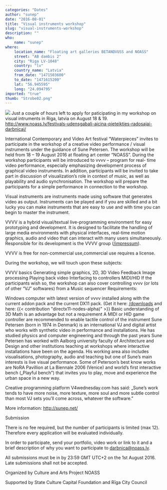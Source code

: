 ```yaml
---
categories: "Dates"
author: "sunep"
date: "2016-08-01"
title: "Visual instruments workshop"
slug: "visual-instruments-workshop"
description: ""
who: 
    name: "sunep"
where: 
    location_name: "Floating art galleries BETANOVUSS and NOASS"
    street: "AB dambis 2"
    city: "Riga LV-1048"
    country: "lv"
    country_name: "Latvia"
    from_date: "1471503600"
    to_date: "1471615200"
    lat: "56.945595"
    long: "24.094795"
imported: "true"
thumb: "Strobe02.png"
---
```



![](Strobe02.png)
Just a couple of hours left to apply for paticipating in my workshop on visual intruments in Riga, latvia on August 18 & 19.
http://www.noass.lv/festivals-udensgabali-aicina-pieteikties-radosajai-darbnicai/
<!--break-->
International Contemporary and Video Art festival “Waterpieces” invites to participate in the workshop of a creative video performance / visual instruments under the guidance of  Sune Petersen. The workshop will be held from 18 – 19 August 2016 at floating art center “NOASS”. During the workshop participants will be introduced to vvvv – program for real- time video performance, especially emphasizing development process of graphical video instruments. In addition, participants will be invited to take part in discussion of visualization’s role in context of music, as well as playability and audio synchronisation. The workshop will prepare the participants for a simple performance in connection to the workshop.

Visual instruments are instruments made using software that generates video as output. Instruments can be played and if you are skilled and a bit lucky you can make instruments that are easy to use and with time you can begin to master the instrument.

VVVV is a hybrid visual/textual live-programming environment for easy prototyping and development. It is designed to facilitate the handling of large media environments with physical interfaces, real-time motion graphics, audio and video that can interact with many users simultaneously. Responsible for its development is the VVVV group ([/impressum](https://vvvv.org/impressum)).

VVVV is free for non-commercial use,commercial use requires a license.

During the workshop, we will touch upon these subjects:

VVVV basics
Generating simple graphics, 2D, 3D
Video Feedback
Image processing
Playing back video
Interfacing to controllers MIDI/HID
If the participants wish so, the workshop can also cover controlling vvvv (or lots of other “VJ” softwares) from a Music sequencer
Requirements:

Windows computer with latest version of vvvv installed along with the current addon pack and the current DX11 pack. (Get it here: [/downloads](https://vvvv.org/downloads) and here: {{< contribution "directx11-nodes-alpha)" >}}
Basic understanding of 3D Math is an advantage but not a requirement
A MIDI or HID game controller are recommended to enable tactile control of the instrument
Sune Petersen (born in 1974 in Denmark) is an international VJ and digital artist who works with synthetic video in performance and installations. He has studied physics and computer engineering and through the past years Sune Petersen has worked with Aalborg university faculty of Architecture and Design and other institutions teaching at workshops where interactive installations have been on the agenda. His working area also includes visualisations, photography, audio and teaching but one of Sune’s main interests is live visual performance. Some of Peterson’s best know works are NoRA Pavillion at La Biennale 2006 (Venice) and world’s first interactive bench („Playful bench”) that invites you to play, move and experience the urban space in a new way.

Creative programming platform V4wednesday.com has said: „Sune’s work tends to have more noise, more texture, more soul and more subtle control than most VJ sets you’ll come across, whatever the software.”

More information: http://sunep.net/

Submission

There is no fee required, but the number of participants is limited (max 12). Therefore every application will be evaluated individually.

In order to participate, send your portfolio, video work or link to it and a brief description of why you want to participate to darbnica@noass.lv.

All submissions must be in by 23:59 GMT UTC+2 on the 1st August 2016. Late submissions shall not be accepted.

Organized by Culture and Arts Project NOASS

Supported by State Culture Capital Foundation and Rīga City Council